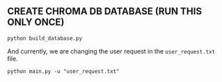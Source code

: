 ## CREATE CHROMA DB DATABASE (RUN THIS ONLY ONCE)

```
python build_database.py
```

And currently, we are changing the user request in the `user_request.txt` file. 

```
python main.py -u "user_request.txt"
```